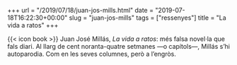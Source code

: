 +++
url = "/2019/07/18/juan-jos-mills.html"
date = "2019-07-18T16:22:30+00:00"
slug = "juan-jos-mills"
tags = ["ressenyes"]
title = "La vida a ratos"
+++

{{< icon book >}} Juan José Millás, *La vida a ratos*: més falsa novel·la que fals diari. Al llarg de cent noranta-quatre setmanes —o capítols—, Millás s’hi autoparodia. Com en les seves columnes, però a l’engròs.
